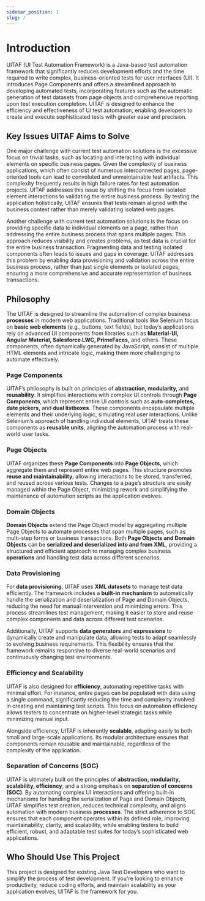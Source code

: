 ```yaml
---
sidebar_position: 1
slug: /
---
```


# Introduction

UITAF (UI Test Automation Framework) is a Java-based test automation framework that significantly reduces development efforts and the time required to write complex, business-oriented tests for user interfaces (UI). It introduces Page Components and offers a streamlined approach to developing automated tests, incorporating features such as the automatic generation of test datasets from page objects and comprehensive reporting upon test execution completion. UITAF is designed to enhance the efficiency and effectiveness of UI test automation, enabling developers to create and execute sophisticated tests with greater ease and precision.

## Key Issues UITAF Aims to Solve

One major challenge with current test automation solutions is the excessive focus on trivial tasks, such as locating and interacting with individual elements on specific business pages. Given the complexity of business applications, which often consist of numerous interconnected pages, page-oriented tools can lead to convoluted and unmaintainable test artifacts. This complexity frequently results in high failure rates for test automation projects. UITAF addresses this issue by shifting the focus from isolated element interactions to validating the entire business process. By testing the application holistically, UITAF ensures that tests remain aligned with the business context rather than merely validating isolated web pages.

Another challenge with current test automation solutions is the focus on providing specific data to individual elements on a page, rather than addressing the entire business process that spans multiple pages. This approach reduces visibility and creates problems, as test data is crucial for the entire business transaction. Fragmenting data and testing isolated components often leads to issues and gaps in coverage. UITAF addresses this problem by enabling data provisioning and validation across the entire business process, rather than just single elements or isolated pages, ensuring a more comprehensive and accurate representation of business transactions.

## Philosophy

The UITAF is designed to streamline the automation of complex business **processes** in modern web applications. Traditional tools like Selenium focus on **basic web elements** (e.g., buttons, text fields), but today’s applications rely on advanced UI components from libraries such as **Material-UI, Angular Material, Salesforce LWC, PrimeFaces,** and others. These components, often dynamically generated by JavaScript, consist of multiple HTML elements and intricate logic, making them more challenging to automate effectively.

### Page Components

UITAF’s philosophy is built on principles of **abstraction, modularity,** and **reusability**. It simplifies interactions with complex UI controls through **Page Components**, which represent entire UI controls such as **auto-completes, date pickers,** and **dual listboxes**. These components encapsulate multiple elements and their underlying logic, simulating real user interactions. Unlike Selenium’s approach of handling individual elements, UITAF treats these components as **reusable units**, aligning the automation process with real-world user tasks.

### Page Objects

UITAF organizes these **Page Components** into **Page Objects**, which aggregate them and represent entire web pages. This structure promotes **reuse and maintainability**, allowing interactions to be stored, transferred, and reused across various tests. Changes to a page’s structure are easily managed within the Page Object, minimizing rework and simplifying the maintenance of automation scripts as the application evolves.

### Domain Objects

**Domain Objects** extend the Page Object model by aggregating multiple Page Objects to automate processes that span multiple pages, such as multi-step forms or business transactions. Both **Page Objects and Domain Objects** can be **serialized and deserialized into and from XML**, providing a structured and efficient approach to managing complex business **operations** and handling test data across different scenarios.

### Data Provisioning

For **data provisioning**, UITAF uses **XML datasets** to manage test data efficiently. The framework includes a **built-in mechanism** to automatically handle the serialization and deserialization of Page and Domain Objects, reducing the need for manual intervention and minimizing errors. This process streamlines test management, making it easier to store and reuse complex components and data across different test scenarios.

Additionally, UITAF supports **data generators** and **expressions** to dynamically create and manipulate data, allowing tests to adapt seamlessly to evolving business requirements. This flexibility ensures that the framework remains responsive to diverse real-world scenarios and continuously changing test environments.

### Efficiency and Scalability

UITAF is also designed for **efficiency**, automating repetitive tasks with minimal effort. For instance, entire pages can be populated with data using a single command, significantly reducing the time and complexity involved in creating and maintaining test scripts. This focus on automation efficiency allows testers to concentrate on higher-level strategic tasks while minimizing manual input.

Alongside efficiency, UITAF is inherently **scalable**, adapting easily to both small and large-scale applications. Its modular architecture ensures that components remain reusable and maintainable, regardless of the complexity of the application.

### Separation of Concerns (SOC)

UITAF is ultimately built on the principles of **abstraction, modularity, scalability, efficiency**, and a strong emphasis on **separation of concerns (SOC)**. By automating complex UI interactions and offering built-in mechanisms for handling the serialization of Page and Domain Objects, UITAF simplifies test creation, reduces technical complexity, and aligns automation with modern business **processes**. The strict adherence to SOC ensures that each component operates within its defined role, improving maintainability, clarity, and scalability, while enabling testers to build efficient, robust, and adaptable test suites for today’s sophisticated web applications.

## Who Should Use This Project

This project is designed for existing Java Test Developers who want to simplify the process of test development. If you're looking to enhance productivity, reduce coding efforts, and maintain scalability as your application evolves, UITAF is the framework for you.
